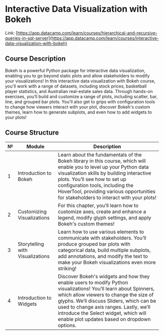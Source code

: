 
# **Interactive Data Visualization with Bokeh**

Link: [https://app.datacamp.com/learn/courses/hierarchical-and-recursive-queries-in-sql-server](https://app.datacamp.com/learn/courses/interactive-data-visualization-with-bokeh)

## **Course Description**

Bokeh is a powerful Python package for interactive data visualization, enabling you to go beyond static plots and allow stakeholders to modify your visualizations! In this interactive data visualization with Bokeh course, you'll work with a range of datasets, including stock prices, basketball player statistics, and Australian real-estate sales data. Through hands-on exercises, you’ll build and customize a range of plots, including scatter, bar, line, and grouped bar plots. You'll also get to grips with configuration tools to change how viewers interact with your plot, discover Bokeh's custom themes, learn how to generate subplots, and even how to add widgets to your plots!

## **Course Structure**

| № | Module | Description |
| - | - | - |
| 1 | Introduction to Bokeh | Learn about the fundamentals of the Bokeh library in this course, which will enable you to level up your Python data visualization skills by building interactive plots. You’ll see how to set up configuration tools, including the HoverTool, providing various opportunities for stakeholders to interact with your plots! |
| 2 | Customizing Visualizations | For this chapter, you’ll learn how to customize axes, create and enhance a legend, modify glyph settings, and apply Bokeh's custom themes! |
| 3 | Storytelling with Visualizations | Learn how to use various elements to communicate with stakeholders. You’ll produce grouped bar plots with categorical data, build multiple subplots, add annotations, and modify the text to make your Bokeh visualizations even more striking! |
| 4 | Introduction to Widgets | Discover Bokeh's widgets and how they enable users to modify Python visualizations! You’ll learn about Spinners, which allow viewers to change the size of glyphs. We’ll discuss Sliders, which can be used to change axis ranges. Lastly, we’ll introduce the Select widget, which will enable plot updates based on dropdown options. |
